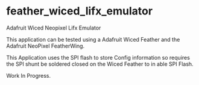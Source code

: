 # feather_wiced_lifx_emulator
Adafruit Wiced Neopixel Lifx Emulator

This application can be tested using a Adafruit Wiced Feather and the Adafruit NeoPixel FeatherWing.

This Application uses the SPI flash to store Config information so requires the SPI shunt be soldered closed on the Wiced Feather to in able SPI Flash.

Work In Progress.
